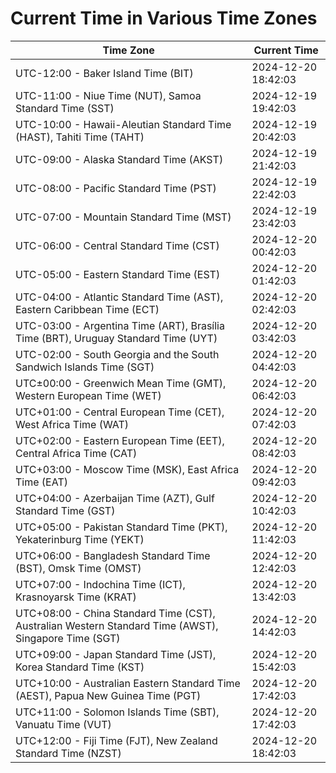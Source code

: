 # Current Time in Various Time Zones

| Time Zone | Current Time |
|-----------|--------------|
| UTC-12:00 - Baker Island Time (BIT) | 2024-12-20 18:42:03 |
| UTC-11:00 - Niue Time (NUT), Samoa Standard Time (SST) | 2024-12-19 19:42:03 |
| UTC-10:00 - Hawaii-Aleutian Standard Time (HAST), Tahiti Time (TAHT) | 2024-12-19 20:42:03 |
| UTC-09:00 - Alaska Standard Time (AKST) | 2024-12-19 21:42:03 |
| UTC-08:00 - Pacific Standard Time (PST) | 2024-12-19 22:42:03 |
| UTC-07:00 - Mountain Standard Time (MST) | 2024-12-19 23:42:03 |
| UTC-06:00 - Central Standard Time (CST) | 2024-12-20 00:42:03 |
| UTC-05:00 - Eastern Standard Time (EST) | 2024-12-20 01:42:03 |
| UTC-04:00 - Atlantic Standard Time (AST), Eastern Caribbean Time (ECT) | 2024-12-20 02:42:03 |
| UTC-03:00 - Argentina Time (ART), Brasília Time (BRT), Uruguay Standard Time (UYT) | 2024-12-20 03:42:03 |
| UTC-02:00 - South Georgia and the South Sandwich Islands Time (SGT) | 2024-12-20 04:42:03 |
| UTC±00:00 - Greenwich Mean Time (GMT), Western European Time (WET) | 2024-12-20 06:42:03 |
| UTC+01:00 - Central European Time (CET), West Africa Time (WAT) | 2024-12-20 07:42:03 |
| UTC+02:00 - Eastern European Time (EET), Central Africa Time (CAT) | 2024-12-20 08:42:03 |
| UTC+03:00 - Moscow Time (MSK), East Africa Time (EAT) | 2024-12-20 09:42:03 |
| UTC+04:00 - Azerbaijan Time (AZT), Gulf Standard Time (GST) | 2024-12-20 10:42:03 |
| UTC+05:00 - Pakistan Standard Time (PKT), Yekaterinburg Time (YEKT) | 2024-12-20 11:42:03 |
| UTC+06:00 - Bangladesh Standard Time (BST), Omsk Time (OMST) | 2024-12-20 12:42:03 |
| UTC+07:00 - Indochina Time (ICT), Krasnoyarsk Time (KRAT) | 2024-12-20 13:42:03 |
| UTC+08:00 - China Standard Time (CST), Australian Western Standard Time (AWST), Singapore Time (SGT) | 2024-12-20 14:42:03 |
| UTC+09:00 - Japan Standard Time (JST), Korea Standard Time (KST) | 2024-12-20 15:42:03 |
| UTC+10:00 - Australian Eastern Standard Time (AEST), Papua New Guinea Time (PGT) | 2024-12-20 17:42:03 |
| UTC+11:00 - Solomon Islands Time (SBT), Vanuatu Time (VUT) | 2024-12-20 17:42:03 |
| UTC+12:00 - Fiji Time (FJT), New Zealand Standard Time (NZST) | 2024-12-20 18:42:03 |
